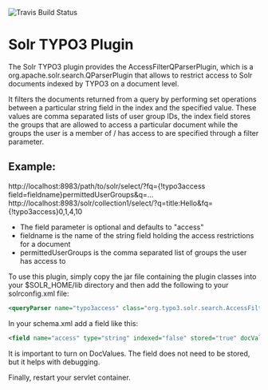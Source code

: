 
![Travis Build Status](https://travis-ci.org/TYPO3-Solr/solr-typo3-plugin.svg?branch=master)

# Solr TYPO3 Plugin

The Solr TYPO3 plugin provides the AccessFilterQParserPlugin, which is a 
org.apache.solr.search.QParserPlugin that allows to restrict access to Solr 
documents indexed by TYPO3 on a document level.

It filters the documents returned from a query by performing set operations
between a particular string field in the index and the specified value. These
values are comma separated lists of user group IDs, the index field stores the
groups that are allowed to access a particular document while the groups the
user is a member of / has access to are specified through a filter parameter.

## Example:

http://localhost:8983/path/to/solr/select/?fq={!typo3access field=fieldname}permittedUserGroups&q=...
http://localhost:8983/solr/collection1/select/?q=title:Hello&fq={!typo3access}0,1,4,10

* The field parameter is optional and defaults to "access"
* fieldname is the name of the string field holding the access restrictions for a document
* permittedUserGroups is the comma separated list of groups the user has access to

To use this plugin, simply copy the jar file containing the plugin classes into your
$SOLR_HOME/lib directory and then add the following to your solrconfig.xml file:

```xml
<queryParser name="typo3access" class="org.typo3.solr.search.AccessFilterQParserPlugin" />
```

In your schema.xml add a field like this:

```xml
<field name="access" type="string" indexed="false" stored="true" docValues="true" default="c:0" />
```

It is important to turn on DocValues. The field does not need to be stored, 
but it helps with debugging.


Finally, restart your servlet container.

